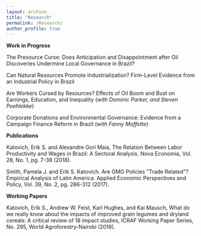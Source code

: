 ```yaml
---
layout: archive
title: "Research"
permalink: /Research/
author_profile: true
---
```


**Work in Progress**

The Presource Curse: Does Anticipation and Disappointment after Oil Discoveries Undermine Local Governance in Brazil?

Can Natural Resources Promote Industrialization? Firm-Level Evidence from an Industrial Policy in Brazil

Are Workers Cursed by Resources? Effects of Oil Boom and Bust on Earnings, Education, and Inequality  (_with Dominic Parker, and Steven Poehlekke_)

Corporate Donations and Environmental Governance: Evidence from a Campaign Finance Reform in Brazil  (_with Fanny Moffette_)


**Publications**

Katovich, Erik S. and Alexandre Gori Maia, The Relation Between Labor Productivity and Wages in Brazil: A Sectoral Analysis. Nova Economia, Vol. 28, No. 1, pg. 7-38 (2018).

Smith, Pamela J. and Erik S. Katovich. Are GMO Policies "Trade Related"? Empirical Analysis of Latin America. Applied Economic Perspectives and Policy, Vol. 39, No. 2, pg. 286-312 (2017).


**Working Papers**

Katovich, Erik S., Andrew W. Feist, Karl Hughes, and Kai Mausch, What do we really know about the impacts of improved grain legumes and dryland cereals: A critical review of 18 impact studies, ICRAF Working Paper Series, No. 295, World Agroforestry-Nairobi (2019).
